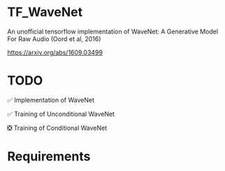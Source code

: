 # TF_WaveNet
An unofficial tensorflow implementation of WaveNet: A Generative Model For Raw Audio (Oord et al, 2016)

https://arxiv.org/abs/1609.03499

# TODO
✅ Implementation of WaveNet 

✅ Training of Unconditional WaveNet

❎ Training of Conditional WaveNet

# Requirements
